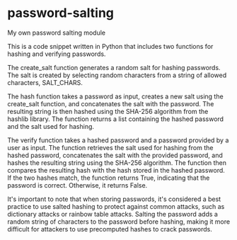 # password-salting
My own password salting module


This is a code snippet written in Python that includes two functions for hashing and verifying passwords.

The create_salt function generates a random salt for hashing passwords. The salt is created by selecting random characters from a string of allowed characters, SALT_CHARS.

The hash function takes a password as input, creates a new salt using the create_salt function, and concatenates the salt with the password. The resulting string is then hashed using the SHA-256 algorithm from the hashlib library. The function returns a list containing the hashed password and the salt used for hashing.

The verify function takes a hashed password and a password provided by a user as input. The function retrieves the salt used for hashing from the hashed password, concatenates the salt with the provided password, and hashes the resulting string using the SHA-256 algorithm. The function then compares the resulting hash with the hash stored in the hashed password. If the two hashes match, the function returns True, indicating that the password is correct. Otherwise, it returns False.

It's important to note that when storing passwords, it's considered a best practice to use salted hashing to protect against common attacks, such as dictionary attacks or rainbow table attacks. Salting the password adds a random string of characters to the password before hashing, making it more difficult for attackers to use precomputed hashes to crack passwords.
